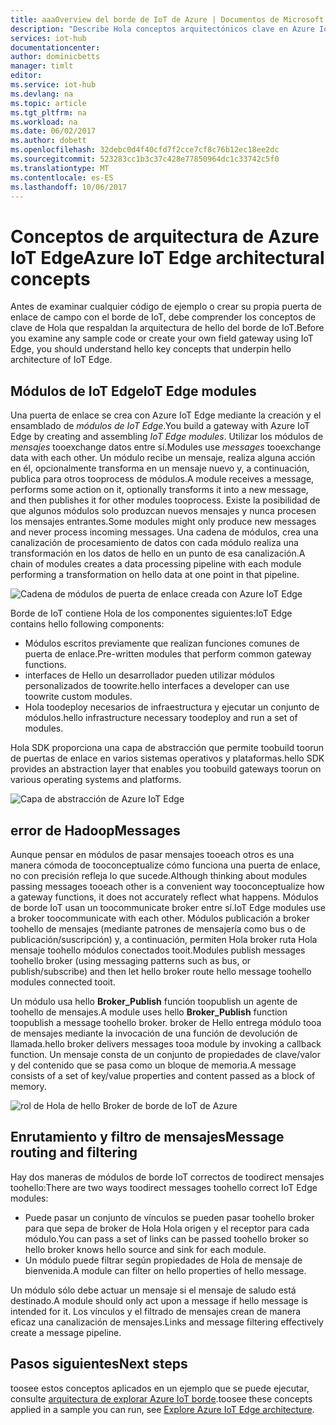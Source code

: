 ```yaml
---
title: aaaOverview del borde de IoT de Azure | Documentos de Microsoft
description: "Describe Hola conceptos arquitectónicos clave en Azure IoT Edge como puertas de enlace, los módulos y los corredores de bolsa."
services: iot-hub
documentationcenter: 
author: dominicbetts
manager: timlt
editor: 
ms.service: iot-hub
ms.devlang: na
ms.topic: article
ms.tgt_pltfrm: na
ms.workload: na
ms.date: 06/02/2017
ms.author: dobett
ms.openlocfilehash: 32debc0d4f40cfd7f2cce7cf8c76b12ec18ee2dc
ms.sourcegitcommit: 523283cc1b3c37c428e77850964dc1c33742c5f0
ms.translationtype: MT
ms.contentlocale: es-ES
ms.lasthandoff: 10/06/2017
---
```

# <a name="azure-iot-edge-architectural-concepts"></a><span data-ttu-id="04f7b-103">Conceptos de arquitectura de Azure IoT Edge</span><span class="sxs-lookup"><span data-stu-id="04f7b-103">Azure IoT Edge architectural concepts</span></span>

<span data-ttu-id="04f7b-104">Antes de examinar cualquier código de ejemplo o crear su propia puerta de enlace de campo con el borde de IoT, debe comprender los conceptos de clave de Hola que respaldan la arquitectura de hello del borde de IoT.</span><span class="sxs-lookup"><span data-stu-id="04f7b-104">Before you examine any sample code or create your own field gateway using IoT Edge, you should understand hello key concepts that underpin hello architecture of IoT Edge.</span></span>

## <a name="iot-edge-modules"></a><span data-ttu-id="04f7b-105">Módulos de IoT Edge</span><span class="sxs-lookup"><span data-stu-id="04f7b-105">IoT Edge modules</span></span>

<span data-ttu-id="04f7b-106">Una puerta de enlace se crea con Azure IoT Edge mediante la creación y el ensamblado de *módulos de IoT Edge*.</span><span class="sxs-lookup"><span data-stu-id="04f7b-106">You build a gateway with Azure IoT Edge by creating and assembling *IoT Edge modules*.</span></span> <span data-ttu-id="04f7b-107">Utilizar los módulos de *mensajes* tooexchange datos entre sí.</span><span class="sxs-lookup"><span data-stu-id="04f7b-107">Modules use *messages* tooexchange data with each other.</span></span> <span data-ttu-id="04f7b-108">Un módulo recibe un mensaje, realiza alguna acción en él, opcionalmente transforma en un mensaje nuevo y, a continuación, publica para otros tooprocess de módulos.</span><span class="sxs-lookup"><span data-stu-id="04f7b-108">A module receives a message, performs some action on it, optionally transforms it into a new message, and then publishes it for other modules tooprocess.</span></span> <span data-ttu-id="04f7b-109">Existe la posibilidad de que algunos módulos solo produzcan nuevos mensajes y nunca procesen los mensajes entrantes.</span><span class="sxs-lookup"><span data-stu-id="04f7b-109">Some modules might only produce new messages and never process incoming messages.</span></span> <span data-ttu-id="04f7b-110">Una cadena de módulos, crea una canalización de procesamiento de datos con cada módulo realiza una transformación en los datos de hello en un punto de esa canalización.</span><span class="sxs-lookup"><span data-stu-id="04f7b-110">A chain of modules creates a data processing pipeline with each module performing a transformation on hello data at one point in that pipeline.</span></span>

![Cadena de módulos de puerta de enlace creada con Azure IoT Edge][1]

<span data-ttu-id="04f7b-112">Borde de IoT contiene Hola de los componentes siguientes:</span><span class="sxs-lookup"><span data-stu-id="04f7b-112">IoT Edge contains hello following components:</span></span>

* <span data-ttu-id="04f7b-113">Módulos escritos previamente que realizan funciones comunes de puerta de enlace.</span><span class="sxs-lookup"><span data-stu-id="04f7b-113">Pre-written modules that perform common gateway functions.</span></span>
* <span data-ttu-id="04f7b-114">interfaces de Hello un desarrollador pueden utilizar módulos personalizados de toowrite.</span><span class="sxs-lookup"><span data-stu-id="04f7b-114">hello interfaces a developer can use toowrite custom modules.</span></span>
* <span data-ttu-id="04f7b-115">Hola toodeploy necesarios de infraestructura y ejecutar un conjunto de módulos.</span><span class="sxs-lookup"><span data-stu-id="04f7b-115">hello infrastructure necessary toodeploy and run a set of modules.</span></span>

<span data-ttu-id="04f7b-116">Hola SDK proporciona una capa de abstracción que permite toobuild toorun de puertas de enlace en varios sistemas operativos y plataformas.</span><span class="sxs-lookup"><span data-stu-id="04f7b-116">hello SDK provides an abstraction layer that enables you toobuild gateways toorun on various operating systems and platforms.</span></span>

![Capa de abstracción de Azure IoT Edge][2]

## <a name="messages"></a><span data-ttu-id="04f7b-118">error de Hadoop</span><span class="sxs-lookup"><span data-stu-id="04f7b-118">Messages</span></span>

<span data-ttu-id="04f7b-119">Aunque pensar en módulos de pasar mensajes tooeach otros es una manera cómoda de tooconceptualize cómo funciona una puerta de enlace, no con precisión refleja lo que sucede.</span><span class="sxs-lookup"><span data-stu-id="04f7b-119">Although thinking about modules passing messages tooeach other is a convenient way tooconceptualize how a gateway functions, it does not accurately reflect what happens.</span></span> <span data-ttu-id="04f7b-120">Módulos de borde IoT usan un toocommunicate broker entre sí.</span><span class="sxs-lookup"><span data-stu-id="04f7b-120">IoT Edge modules use a broker toocommunicate with each other.</span></span> <span data-ttu-id="04f7b-121">Módulos publicación a broker toohello de mensajes (mediante patrones de mensajería como bus o de publicación/suscripción) y, a continuación, permiten Hola broker ruta Hola mensaje toohello módulos conectados tooit.</span><span class="sxs-lookup"><span data-stu-id="04f7b-121">Modules publish messages toohello broker (using messaging patterns such as bus, or publish/subscribe) and then let hello broker route hello message toohello modules connected tooit.</span></span>

<span data-ttu-id="04f7b-122">Un módulo usa hello **Broker_Publish** función toopublish un agente de toohello de mensajes.</span><span class="sxs-lookup"><span data-stu-id="04f7b-122">A module uses hello **Broker_Publish** function toopublish a message toohello broker.</span></span> <span data-ttu-id="04f7b-123">broker de Hello entrega módulo tooa de mensajes mediante la invocación de una función de devolución de llamada.</span><span class="sxs-lookup"><span data-stu-id="04f7b-123">hello broker delivers messages tooa module by invoking a callback function.</span></span> <span data-ttu-id="04f7b-124">Un mensaje consta de un conjunto de propiedades de clave/valor y del contenido que se pasa como un bloque de memoria.</span><span class="sxs-lookup"><span data-stu-id="04f7b-124">A message consists of a set of key/value properties and content passed as a block of memory.</span></span>

![rol de Hola de hello Broker de borde de IoT de Azure][3]

## <a name="message-routing-and-filtering"></a><span data-ttu-id="04f7b-126">Enrutamiento y filtro de mensajes</span><span class="sxs-lookup"><span data-stu-id="04f7b-126">Message routing and filtering</span></span>

<span data-ttu-id="04f7b-127">Hay dos maneras de módulos de borde IoT correctos de toodirect mensajes toohello:</span><span class="sxs-lookup"><span data-stu-id="04f7b-127">There are two ways toodirect messages toohello correct IoT Edge modules:</span></span>

* <span data-ttu-id="04f7b-128">Puede pasar un conjunto de vínculos se pueden pasar toohello broker para que sepa de broker de Hola Hola origen y el receptor para cada módulo.</span><span class="sxs-lookup"><span data-stu-id="04f7b-128">You can pass a set of links can be passed toohello broker so hello broker knows hello source and sink for each module.</span></span>
* <span data-ttu-id="04f7b-129">Un módulo puede filtrar según propiedades de Hola de mensaje de bienvenida.</span><span class="sxs-lookup"><span data-stu-id="04f7b-129">A module can filter on hello properties of hello message.</span></span>

<span data-ttu-id="04f7b-130">Un módulo sólo debe actuar un mensaje si el mensaje de saludo está destinado.</span><span class="sxs-lookup"><span data-stu-id="04f7b-130">A module should only act upon a message if hello message is intended for it.</span></span> <span data-ttu-id="04f7b-131">Los vínculos y el filtrado de mensajes crean de manera eficaz una canalización de mensajes.</span><span class="sxs-lookup"><span data-stu-id="04f7b-131">Links and message filtering effectively create a message pipeline.</span></span>

## <a name="next-steps"></a><span data-ttu-id="04f7b-132">Pasos siguientes</span><span class="sxs-lookup"><span data-stu-id="04f7b-132">Next steps</span></span>

<span data-ttu-id="04f7b-133">toosee estos conceptos aplicados en un ejemplo que se puede ejecutar, consulte [arquitectura de explorar Azure IoT borde][lnk-hello-world].</span><span class="sxs-lookup"><span data-stu-id="04f7b-133">toosee these concepts applied in a sample you can run, see [Explore Azure IoT Edge architecture][lnk-hello-world].</span></span>

<!-- Images -->
[1]: media/iot-hub-iot-edge-overview/modules.png
[2]: media/iot-hub-iot-edge-overview/modules_2.png
[3]: media/iot-hub-iot-edge-overview/messages_1.png

<!-- Links -->
[lnk-hello-world]: ./iot-hub-linux-iot-edge-get-started.md